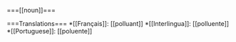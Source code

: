 ===[[noun]]===

===Translations===
*[[Français]]: [[polluant]]
*[[Interlingua]]: [[polluente]]
*[[Portuguese]]: [[poluente]]